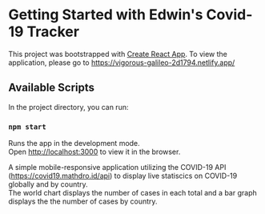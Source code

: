 # Getting Started with Edwin's Covid-19 Tracker 

This project was bootstrapped with [Create React App](https://github.com/facebook/create-react-app).
To view the application, please go to https://vigorous-galileo-2d1794.netlify.app/

## Available Scripts

In the project directory, you can run:

### `npm start`

Runs the app in the development mode.\
Open [http://localhost:3000](http://localhost:3000) to view it in the browser.


A simple mobile-responsive application utilizing the COVID-19 API (https://covid19.mathdro.id/api) 
to display live statiscics on COVID-19 globally and by country.  
The world chart displays the number of cases in each total and a bar graph displays the the number of cases by country.
